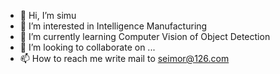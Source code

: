 - 👋 Hi, I’m simu
- 👀 I’m interested in Intelligence Manufacturing
- 🌱 I’m currently learning Computer Vision of Object Detection
- 💞️ I’m looking to collaborate on ...
- 📫 How to reach me write mail to seimor@126.com

<!---
simo-an/simo-an is a ✨ special ✨ repository because its `README.md` (this file) appears on your GitHub profile.
You can click the Preview link to take a look at your changes.
--->
